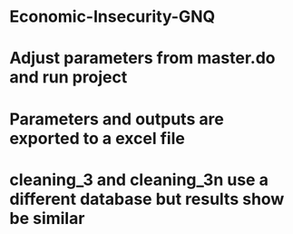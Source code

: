 # Economic-Insecurity-GNQ

# Adjust parameters from master.do and run project
# Parameters and outputs are exported to a excel file
# cleaning_3 and cleaning_3n use a different database but results show be similar
